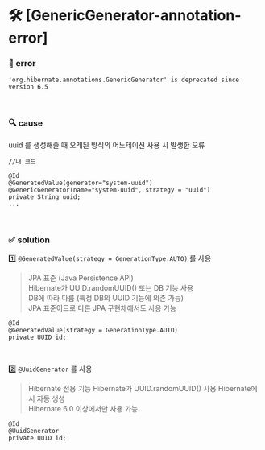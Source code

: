 # 🛠 [GenericGenerator-annotation-error]

### 🤬 error

```
'org.hibernate.annotations.GenericGenerator' is deprecated since version 6.5
```

<br>

### 🔍 cause

uuid 를 생성해줄 때 오래된 방식의 어노테이션 사용 시 발생한 오류

```
//내 코드

@Id
@GeneratedValue(generator="system-uuid")
@GenericGenerator(name="system-uuid", strategy = "uuid")
private String uuid;
...
```

<br>

### ✅ solution

1️⃣ `@GeneratedValue(strategy = GenerationType.AUTO)` 를 사용

> JPA 표준 (Java Persistence API) <br>
> Hibernate가 UUID.randomUUID() 또는 DB 기능 사용 <br>
> DB에 따라 다름 (특정 DB의 UUID 기능에 의존 가능) <br>
> JPA 표준이므로 다른 JPA 구현체에서도 사용 가능

```
@Id
@GeneratedValue(strategy = GenerationType.AUTO)
private UUID id;
```

<br>

2️⃣ `@UuidGenerator` 를 사용

> Hibernate 전용 기능
> Hibernate가 UUID.randomUUID() 사용
> Hibernate에서 자동 생성 <br>
> Hibernate 6.0 이상에서만 사용 가능

```
@Id
@UuidGenerator
private UUID id;
```
